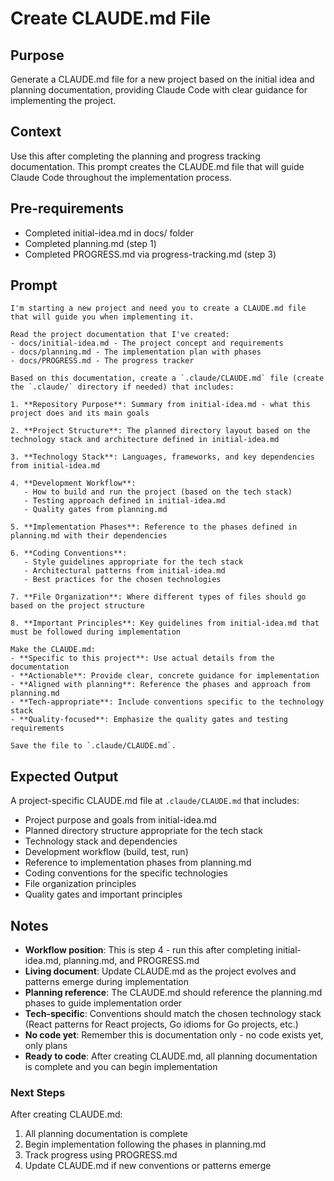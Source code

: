 # Create CLAUDE.md File

## Purpose
Generate a CLAUDE.md file for a new project based on the initial idea and planning documentation, providing Claude Code with clear guidance for implementing the project.

## Context
Use this after completing the planning and progress tracking documentation. This prompt creates the CLAUDE.md file that will guide Claude Code throughout the implementation process.

## Pre-requirements
- Completed initial-idea.md in docs/ folder
- Completed planning.md (step 1)
- Completed PROGRESS.md via progress-tracking.md (step 3)

## Prompt
```
I'm starting a new project and need you to create a CLAUDE.md file that will guide you when implementing it.

Read the project documentation that I've created:
- docs/initial-idea.md - The project concept and requirements
- docs/planning.md - The implementation plan with phases
- docs/PROGRESS.md - The progress tracker

Based on this documentation, create a `.claude/CLAUDE.md` file (create the `.claude/` directory if needed) that includes:

1. **Repository Purpose**: Summary from initial-idea.md - what this project does and its main goals

2. **Project Structure**: The planned directory layout based on the technology stack and architecture defined in initial-idea.md

3. **Technology Stack**: Languages, frameworks, and key dependencies from initial-idea.md

4. **Development Workflow**:
   - How to build and run the project (based on the tech stack)
   - Testing approach defined in initial-idea.md
   - Quality gates from planning.md

5. **Implementation Phases**: Reference to the phases defined in planning.md with their dependencies

6. **Coding Conventions**:
   - Style guidelines appropriate for the tech stack
   - Architectural patterns from initial-idea.md
   - Best practices for the chosen technologies

7. **File Organization**: Where different types of files should go based on the project structure

8. **Important Principles**: Key guidelines from initial-idea.md that must be followed during implementation

Make the CLAUDE.md:
- **Specific to this project**: Use actual details from the documentation
- **Actionable**: Provide clear, concrete guidance for implementation
- **Aligned with planning**: Reference the phases and approach from planning.md
- **Tech-appropriate**: Include conventions specific to the technology stack
- **Quality-focused**: Emphasize the quality gates and testing requirements

Save the file to `.claude/CLAUDE.md`.
```

## Expected Output
A project-specific CLAUDE.md file at `.claude/CLAUDE.md` that includes:
- Project purpose and goals from initial-idea.md
- Planned directory structure appropriate for the tech stack
- Technology stack and dependencies
- Development workflow (build, test, run)
- Reference to implementation phases from planning.md
- Coding conventions for the specific technologies
- File organization principles
- Quality gates and important principles

## Notes
- **Workflow position**: This is step 4 - run this after completing initial-idea.md, planning.md, and PROGRESS.md
- **Living document**: Update CLAUDE.md as the project evolves and patterns emerge during implementation
- **Planning reference**: The CLAUDE.md should reference the planning.md phases to guide implementation order
- **Tech-specific**: Conventions should match the chosen technology stack (React patterns for React projects, Go idioms for Go projects, etc.)
- **No code yet**: Remember this is documentation only - no code exists yet, only plans
- **Ready to code**: After creating CLAUDE.md, all planning documentation is complete and you can begin implementation

### Next Steps
After creating CLAUDE.md:
1. All planning documentation is complete
2. Begin implementation following the phases in planning.md
3. Track progress using PROGRESS.md
4. Update CLAUDE.md if new conventions or patterns emerge
